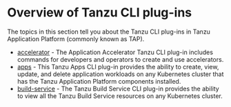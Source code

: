 # Overview of Tanzu CLI plug-ins

The topics in this section tell you about the Tanzu CLI plug-ins in Tanzu
Application Platform (commonly known as TAP).

- [accelerator](accelerator/overview.hbs.md) - The Application Accelerator Tanzu CLI plug-in includes commands for developers and operators to create and use accelerators.
- [apps](apps/overview.md) - This Tanzu Apps CLI plug-in provides the ability to create, view, update, and delete application workloads on any Kubernetes cluster that has the Tanzu Application Platform components installed.
- [build-service](build-service/overview.md) - The Tanzu Build Service CLI plug-in provides the ability to view all the Tanzu Build Service resources on any Kubernetes cluster.

